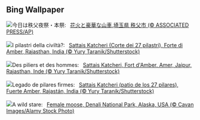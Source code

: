 ## Bing Wallpaper
![](https://www.bing.com/th?id=OHR.ChichibuFestival2024_JA-JP7708851590_UHD.jpg&w=1000)今日は秩父夜祭・本祭:&nbsp;&ensp;[花火と豪華な山車,埼玉県 秩父市 (© ASSOCIATED PRESS/AP)](https://www.bing.com/th?id=OHR.ChichibuFestival2024_JA-JP7708851590_UHD.jpg)
<br><br/>
![](https://www.bing.com/th?id=OHR.JaipurFort_IT-IT7009980526_UHD.jpg&w=1000)I pilastri della civiltà?:&nbsp;&ensp;[Sattais Katcheri (Corte dei 27 pilastri), Forte di Amber, Rajasthan, India (© Yury Taranik/Shutterstock)](https://www.bing.com/th?id=OHR.JaipurFort_IT-IT7009980526_UHD.jpg)
<br><br/>
![](https://www.bing.com/th?id=OHR.JaipurFort_FR-FR7682390069_UHD.jpg&w=1000)Des piliers et des hommes:&nbsp;&ensp;[Sattais Katcheri, Fort d'Amber, Amer, Jaipur, Rajasthan, Inde (© Yury Taranik/Shutterstock)](https://www.bing.com/th?id=OHR.JaipurFort_FR-FR7682390069_UHD.jpg)
<br><br/>
![](https://www.bing.com/th?id=OHR.JaipurFort_ES-ES4985021277_UHD.jpg&w=1000)Legado de pilares firmes:&nbsp;&ensp;[Sattais Katcheri (patio de los 27 pilares), Fuerte Amber, Rajastán, India (© Yury Taranik/Shutterstock)](https://www.bing.com/th?id=OHR.JaipurFort_ES-ES4985021277_UHD.jpg)
<br><br/>
![](https://www.bing.com/th?id=OHR.SnowMoose_EN-GB9676288027_UHD.jpg&w=1000)A wild stare:&nbsp;&ensp;[Female moose, Denali National Park, Alaska, USA (© Cavan Images/Alamy Stock Photo)](https://www.bing.com/th?id=OHR.SnowMoose_EN-GB9676288027_UHD.jpg)
<br><br/>
